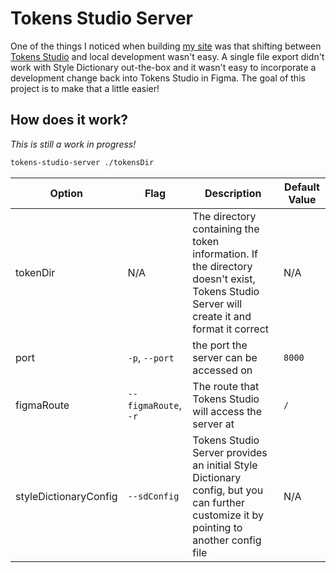 # Tokens Studio Server

One of the things I noticed when building [my site](https://blairwilcox.com/) was that shifting between [Tokens Studio](https://tokens.studio/) and local development wasn't easy. A single file export didn't work with Style Dictionary out-the-box and it wasn't easy to incorporate a development change back into Tokens Studio in Figma. The goal of this project is to make that a little easier!

## How does it work?

_This is still a work in progress!_

```bash
tokens-studio-server ./tokensDir
```

| Option                | Flag                 | Description                                                                                                                               | Default Value |
| --------------------- | -------------------- | ----------------------------------------------------------------------------------------------------------------------------------------- | ------------- |
| tokenDir              | N/A                  | The directory containing the token information. If the directory doesn't exist, Tokens Studio Server will create it and format it correct | N/A           |
| port                  | `-p`, `--port`       | the port the server can be accessed on                                                                                                    | `8000`        |
| figmaRoute            | `--figmaRoute`, `-r` | The route that Tokens Studio will access the server at                                                                                    | `/`           |
| styleDictionaryConfig | `--sdConfig`         | Tokens Studio Server provides an initial Style Dictionary config, but you can further customize it by pointing to another config file     | N/A           |
